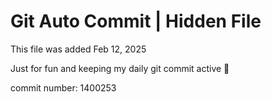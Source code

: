 # Git Auto Commit | Hidden File

This file was added Feb 12, 2025

Just for fun and keeping my daily git commit active 🤪

commit number: 1400253

